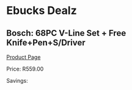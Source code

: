 
# Ebucks Dealz
## Bosch: 68PC V-Line Set + Free Knife+Pen+S/Driver
[Product Page](https://www.ebucks.com/web/shop/productSelected.do?prodId=339407213&catId=336131644)

Price: R559.00

Savings: 


	